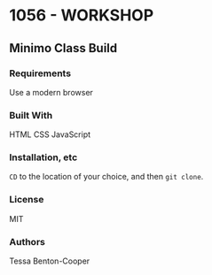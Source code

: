 # 1056 - WORKSHOP

## Minimo Class Build

### Requirements
Use a modern browser

### Built With
HTML
CSS
JavaScript

### Installation, etc
`CD` to the location of your choice, and then `git clone`. 

### License
MIT

### Authors
Tessa Benton-Cooper